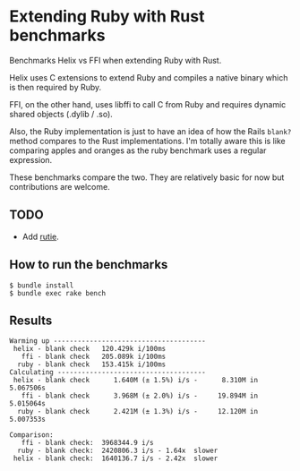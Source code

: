 # Extending Ruby with Rust benchmarks

Benchmarks Helix vs FFI when extending Ruby with Rust.

Helix uses C extensions to extend Ruby and compiles a native binary which is then required by Ruby.

FFI, on the other hand, uses libffi to call C from Ruby and requires dynamic
shared objects (.dylib / .so).

Also, the Ruby implementation is just to have an idea of how the Rails `blank?`
method compares to the Rust implementations. I'm totally aware this is like
comparing apples and oranges as the ruby benchmark uses a regular expression.

These benchmarks compare the two. They are relatively basic for now but
contributions are welcome.

## TODO

* Add [rutie](https://github.com/danielpclark/rutie).


## How to run the benchmarks

```
$ bundle install
$ bundle exec rake bench
```

## Results

```
Warming up --------------------------------------
 helix - blank check   120.429k i/100ms
   ffi - blank check   205.089k i/100ms
  ruby - blank check   153.415k i/100ms
Calculating -------------------------------------
 helix - blank check      1.640M (± 1.5%) i/s -      8.310M in   5.067506s
   ffi - blank check      3.968M (± 2.0%) i/s -     19.894M in   5.015064s
  ruby - blank check      2.421M (± 1.3%) i/s -     12.120M in   5.007353s

Comparison:
   ffi - blank check:  3968344.9 i/s
  ruby - blank check:  2420806.3 i/s - 1.64x  slower
 helix - blank check:  1640136.7 i/s - 2.42x  slower
```
